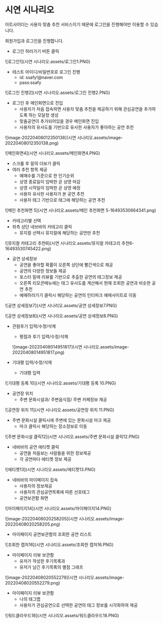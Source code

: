 # 시연 시나리오



아트사이더는 사용자 맞춤 추천 서비스이기 때문에 로그인을 진행해야만 이용할 수 있습니다.

회원가입과 로그인을 진행합니다. 



- 로그인 하러가기 버튼 클릭

![로그인1](시연 시나리오.assets/로그인1.PNG)



- 테스트 아이디/비밀번호로 로그인 진행
  - id: ssafy!@naver.com
  - pass:ssafy

![로그인 진행2](시연 시나리오.assets/로그인 진행2.PNG)



- 로그인 후 메인화면으로 진입
  - 사용자가 처음 접속하면 사용자 맞춤 추천을 제공하기 위해 관심공연을 추가하도록 하는 모달창 생성
  - 맞춤공연이 추가되어있을 경우 메인화면 진입
  - 사용자의 유사도를 기반으로 유사한 사용자가 좋아하는 공연 추천

![image-20220408012350138](시연 시나리오.assets/image-20220408012350138.png)

![메인화면4](시연 시나리오.assets/메인화면4.PNG)



- 스크롤 후 밑의 더보기 클릭
- 여러 추천 항목 제공
  - 예매수를 기준으로 한 인기순위
  - 상영 종료일이 임박한 곧 상영 마감 
  - 상영 시작일이 임박한 곧 상영 예정
  - 사용자 유사한 사용자가 본 공연 추천
  - 사용자 태그 기반으로 태그에 해당하는 공연 추천

![메인 추천화면 5](시연 시나리오.assets/메인 추천화면 5-16493530664341.png)



- 카테고리별 선택
- 좌측 상단 네브바의 카테고리 클릭
  - 뮤지컬 선택시 뮤지컬에 해당하는 공연만 추천

![뮤지컬 카테고리 추천6](시연 시나리오.assets/뮤지컬 카테고리 추천6-16493530745422.png)



- 공연 상세정보
  - 공연을 좋아할 확률이 오른쪽 상단에 빨간색으로 제공
  - 공연의 다양한 정보들 제공
  - 포스터 밑에 리뷰를 기반으로 추출한 공연의 태그정보 제공
  - 오른쪽 리모콘메뉴에는 태그 유사도를 계산해서 현재 조회한 공연과 비슷한 공연 추천 
  - 예매하러가기 클릭시 해당하는 공연의 인터파크 예매사이트로 이동 

![공연 상세정보7](시연 시나리오.assets/공연 상세정보7.PNG)

![공연 상세정보8](시연 시나리오.assets/공연 상세정보8.PNG)



- 관람후기 입력/수정/삭제 

  - 평점과 후기 입력/수정/삭제

  ![image-20220408014951817](시연 시나리오.assets/image-20220408014951817.png)



- 기대평 입력/수정/삭제 
  - 기대평 입력 

![기대평 등록 10](시연 시나리오.assets/기대평 등록 10.PNG)



- 공연장 위치 
  - 주변 문화시설과/ 주변음식점/ 주변 카페정보 제공

![공연장 위치 11](시연 시나리오.assets/공연장 위치 11.PNG)



- 주변 문화시설 클릭시에 주변에 있는 문화시설 마크 제공
  - 마크 클릭시 해당하는 장소정보로 이동

![주변 문화시설 클릭12](시연 시나리오.assets/주변 문화시설 클릭12.PNG)



- 네비바의 공연 에티켓 클릭 
  - 공연을 처음보는 사람들을 위한 정보제공
  - 각 공연마다 에티켓 정보 제공

![에티켓13](시연 시나리오.assets/에티켓13.PNG)



- 네비바의 마이페이지 접속
  - 사용자의 정보제공
  - 사용자의 관심공연목록에 따른 선호태그
  - 공연보관함 화면 

![마이페이지14](시연 시나리오.assets/마이페이지14.PNG)

![image-20220408020258205](시연 시나리오.assets/image-20220408020258205.png)



- 마이페이지 공연보관함의 조회한 공연 리스트

![조회한 캡처16](시연 시나리오.assets/조회한 캡처16.PNG)



- 마이페이지 리뷰 보관함
  - 유저가 작성한 후기목록과
  - 유저가 남긴 후기목록의 별점 그래프 

![image-20220408020552279](시연 시나리오.assets/image-20220408020552279.png)



- 마이페이지 리뷰 보관함
  - 나의 태그맵
  - 사용자가 관심공연으로 선택한 공연의 태그 정보를 시각화하여 제공

![워드클라우드18](시연 시나리오.assets/워드클라우드18.PNG)

